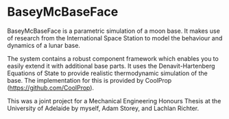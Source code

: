 # BaseyMcBaseFace

BaseyMcBaseFace is a parametric simulation of a moon base. It makes use of research from the International Space Station to model the behaviour and dynamics of a lunar base.

The system contains a robust component framework which enables you to easily extend it with additional base parts. It uses the Denavit-Hartenberg Equations of State to provide realistic thermodynamic simulation of the base. The implementation for this is provided by CoolProp (https://github.com/CoolProp).

This was a joint project for a Mechanical Engineering Honours Thesis at the University of Adelaide by myself, Adam Storey, and Lachlan Richter. 
